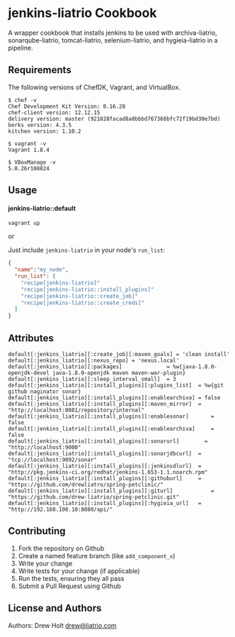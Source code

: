 jenkins-liatrio Cookbook
========================
A wrapper cookbook that installs jenkins to be used with archiva-liatrio, sonarqube-liatrio, tomcat-liatrio, selenium-liatrio, and hygieia-liatrio in a pipeline.

Requirements
------------
The following versions of ChefDK, Vagrant, and VirtualBox.
```
$ chef -v
Chef Development Kit Version: 0.16.28
chef-client version: 12.12.15
delivery version: master (921828facad8a8bbbd767368bfc72f19bd30e7bd)
berks version: 4.3.5
kitchen version: 1.10.2

$ vagrant -v
Vagrant 1.8.4

$ VBoxManage -v
5.0.26r108824
```

Usage
-----
#### jenkins-liatrio::default

`vagrant up`

or 

Just include `jenkins-liatrio` in your node's `run_list`:

```json
{
  "name":"my_node",
  "run_list": [
    "recipe[jenkins-liatrio]"
    "recipe[jenkins-liatrio::install_plugins]"
    "recipe[jenkins-liatrio::create_job]"
    "recipe[jenkins-liatrio::create_creds]"
  ]
}
```

Attributes
----------
```
default[:jenkins_liatrio][:create_job][:maven_goals] = 'clean install'
default[:jenkins_liatrio][:nexus_repo] = 'nexus.local'
default[:jenkins_liatrio][:packages]              = %w{java-1.8.0-openjdk-devel java-1.8.0-openjdk maven maven-war-plugin}
default[:jenkins_liatrio][:sleep_interval_small]  = 3
default[:jenkins_liatrio][:install_plugins][:plugins_list]  = %w{git github naginator sonar}
default[:jenkins_liatrio][:install_plugins][:enablearchiva]	= false
default[:jenkins_liatrio][:install_plugins][:maven_mirror]	= "http://localhost:8081/repository/internal"
default[:jenkins_liatrio][:install_plugins][:enablesonar]		= false
default[:jenkins_liatrio][:install_plugins][:enablearchiva]		= false
default[:jenkins_liatrio][:install_plugins][:sonarurl]		  = "http://localhost:9000"
default[:jenkins_liatrio][:install_plugins][:sonarjdbcurl]	= "tcp://localhost:9092/sonar"
default[:jenkins_liatrio][:install_plugins][:jenkinsdlurl]	= "http://pkg.jenkins-ci.org/redhat/jenkins-1.653-1.1.noarch.rpm"
default[:jenkins_liatrio][:install_plugins][:githuburl]     = "https://github.com/drewliatro/spring-petclinic/"
default[:jenkins_liatrio][:install_plugins][:giturl]		    = "https://github.com/drew-liatrio/spring-petclinic.git"
default[:jenkins_liatrio][:install_plugins][:hygieia_url]   = "http://192.168.100.10:8080/api/"
```

Contributing
------------
1. Fork the repository on Github
2. Create a named feature branch (like `add_component_x`)
3. Write your change
4. Write tests for your change (if applicable)
5. Run the tests, ensuring they all pass
6. Submit a Pull Request using Github

License and Authors
-------------------
Authors: Drew Holt <drew@liatrio.com>

